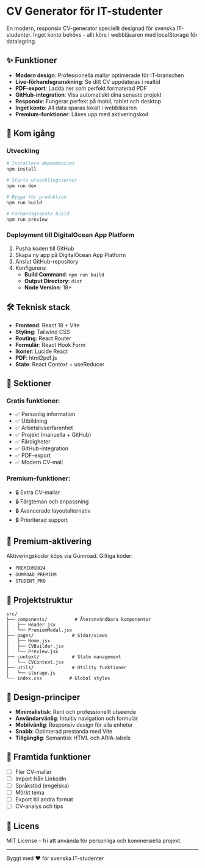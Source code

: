 # CV Generator för IT-studenter

En modern, responsiv CV-generator speciellt designad för svenska IT-studenter. Inget konto behövs - allt körs i webbläsaren med localStorage för datalagring.

## ✨ Funktioner

- **Modern design**: Professionella mallar optimerade för IT-branschen
- **Live-förhandsgranskning**: Se ditt CV uppdateras i realtid
- **PDF-export**: Ladda ner som perfekt formaterad PDF
- **GitHub-integration**: Visa automatiskt dina senaste projekt
- **Responsiv**: Fungerar perfekt på mobil, tablet och desktop
- **Inget konto**: All data sparas lokalt i webbläsaren
- **Premium-funktioner**: Låses upp med aktiveringskod

## 🚀 Kom igång

### Utveckling

```bash
# Installera dependencies
npm install

# Starta utvecklingsserver
npm run dev

# Bygga för produktion
npm run build

# Förhandsgranska build
npm run preview
```

### Deployment till DigitalOcean App Platform

1. Pusha koden till GitHub
2. Skapa ny app på DigitalOcean App Platform
3. Anslut GitHub-repository
4. Konfigurera:
   - **Build Command**: `npm run build`
   - **Output Directory**: `dist`
   - **Node Version**: 18+

## 🛠️ Teknisk stack

- **Frontend**: React 18 + Vite
- **Styling**: Tailwind CSS
- **Routing**: React Router
- **Formulär**: React Hook Form
- **Ikoner**: Lucide React
- **PDF**: html2pdf.js
- **State**: React Context + useReducer

## 📱 Sektioner

### Gratis funktioner:
- ✅ Personlig information
- ✅ Utbildning
- ✅ Arbetslivserfarenhet
- ✅ Projekt (manuella + GitHub)
- ✅ Färdigheter
- ✅ GitHub-integration
- ✅ PDF-export
- ✅ Modern CV-mall

### Premium-funktioner:
- 🔒 Extra CV-mallar
- 🔒 Färgteman och anpassning
- 🔒 Avancerade layoutalternativ
- 🔒 Prioriterad support

## 🔐 Premium-aktivering

Aktiveringskoder köps via Gumroad. Giltiga koder:
- `PREMIUM2024`
- `GUMROAD_PREMIUM` 
- `STUDENT_PRO`

## 📂 Projektstruktur

```
src/
├── components/          # Återanvändbara komponenter
│   ├── Header.jsx
│   └── PremiumModal.jsx
├── pages/              # Sidor/views
│   ├── Home.jsx
│   ├── CVBuilder.jsx
│   └── Preview.jsx
├── context/            # State management
│   └── CVContext.jsx
├── utils/              # Utility funktioner
│   └── storage.js
└── index.css          # Global styles
```

## 🎨 Design-principer

- **Minimalistisk**: Rent och professionellt utseende
- **Användarvänlig**: Intuitiv navigation och formulär
- **Mobilvänlig**: Responsiv design för alla enheter
- **Snabb**: Optimerad prestanda med Vite
- **Tillgänglig**: Semantisk HTML och ARIA-labels

## 🚀 Framtida funktioner

- [ ] Fler CV-mallar
- [ ] Import från LinkedIn
- [ ] Språkstöd (engelska)
- [ ] Mörkt tema
- [ ] Export till andra format
- [ ] CV-analys och tips

## 📝 Licens

MIT License - fri att använda för personliga och kommersiella projekt.

---

Byggt med ❤️ för svenska IT-studenter